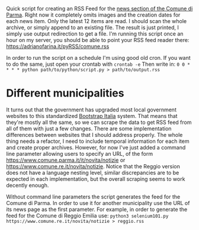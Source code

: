 Quick script for creating an RSS Feed for the [news section of the Comune di Parma](https://www.comune.parma.it/it/novita/notizie).
Right now it completely omits images and the creation dates for each news item.
Only the latest 12 items are read. I should scan the whole archive, or simply append to an existing file.
The result is just printed, I simply use output redirection to get a file.
I'm running this script once an hour on my server, you should be able to point your RSS feed reader there:
https://adrianofarina.it/pyRSS/comune.rss

In order to run the script on a schedule I'm using good old cron. If you want to do the same, just open your crontab with `crontab -e`
Then write in:
```0 0 * * * * python path/to/python/script.py > path/to/output.rss```

# Different municipalities
It turns out that the government has upgraded most local government websites to this standardized [Bootstrap Italia](https://italia.github.io/bootstrap-italia/) system. That means that they're mostly all the same, so we can scrape the data to get RSS feed from all of them with just a few changes. There are some implementation differences between websites that I should address properly. The whole thing needs a refactor, I need to include temporal information for each item and create proper archives. However, for now I've just added a command line parameter allowing users to specify an URL, of the form https://www.comune.parma.it/it/novita/notizie or https://www.comune.re.it/novita/notizie. Notice that the Reggio version does not have a language nesting level, similar discrepancies are to be expected in each implementation, but the overall scraping seems to work decently enough.

Without command line parameters the script generates the feed for the Comune di Parma. In order to use it for another municipality use the URL of its news page as the first parameter. For example, in order to generate the feed for the Comune di Reggio Emilia use:
```python3 selenium101.py https://www.comune.re.it/novita/notizie > reggio.rss```